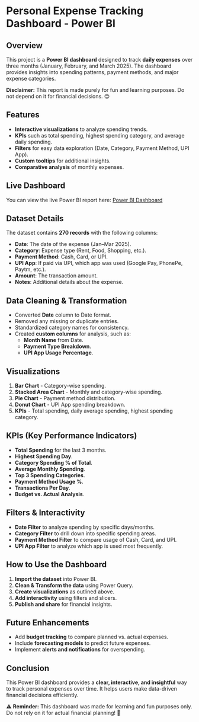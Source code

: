 # Personal Expense Tracking Dashboard - Power BI

## Overview
This project is a **Power BI dashboard** designed to track **daily expenses** over three months (January, February, and March 2025). The dashboard provides insights into spending patterns, payment methods, and major expense categories.

**Disclaimer:** This report is made purely for fun and learning purposes. Do not depend on it for financial decisions. 😊

## Features
- **Interactive visualizations** to analyze spending trends.
- **KPIs** such as total spending, highest spending category, and average daily spending.
- **Filters** for easy data exploration (Date, Category, Payment Method, UPI App).
- **Custom tooltips** for additional insights.
- **Comparative analysis** of monthly expenses.

## Live Dashboard
You can view the live Power BI report here: [Power BI Dashboard](https://app.powerbi.com/view?r=eyJrIjoiODJjNTEzOGUtYmM5MS00NDE5LTkyZDItMGM3ZjQxZWVjMmEzIiwidCI6ImM2ZTU0OWIzLTVmNDUtNDAzMi1hYWU5LWQ0MjQ0ZGM1YjJjNCJ9)

## Dataset Details
The dataset contains **270 records** with the following columns:
- **Date**: The date of the expense (Jan–Mar 2025).
- **Category**: Expense type (Rent, Food, Shopping, etc.).
- **Payment Method**: Cash, Card, or UPI.
- **UPI App**: If paid via UPI, which app was used (Google Pay, PhonePe, Paytm, etc.).
- **Amount**: The transaction amount.
- **Notes**: Additional details about the expense.

## Data Cleaning & Transformation
- Converted **Date** column to Date format.
- Removed any missing or duplicate entries.
- Standardized category names for consistency.
- Created **custom columns** for analysis, such as:
  - **Month Name** from Date.
  - **Payment Type Breakdown**.
  - **UPI App Usage Percentage**.

## Visualizations
1. **Bar Chart** - Category-wise spending.
2. **Stacked Area Chart** - Monthly and category-wise spending.
3. **Pie Chart** - Payment method distribution.
4. **Donut Chart** - UPI App spending breakdown.
5. **KPIs** - Total spending, daily average spending, highest spending category.

## KPIs (Key Performance Indicators)
- **Total Spending** for the last 3 months.
- **Highest Spending Day**.
- **Category Spending % of Total**.
- **Average Monthly Spending**.
- **Top 3 Spending Categories**.
- **Payment Method Usage %**.
- **Transactions Per Day**.
- **Budget vs. Actual Analysis**.

## Filters & Interactivity
- **Date Filter** to analyze spending by specific days/months.
- **Category Filter** to drill down into specific spending areas.
- **Payment Method Filter** to compare usage of Cash, Card, and UPI.
- **UPI App Filter** to analyze which app is used most frequently.

## How to Use the Dashboard
1. **Import the dataset** into Power BI.
2. **Clean & Transform the data** using Power Query.
3. **Create visualizations** as outlined above.
4. **Add interactivity** using filters and slicers.
5. **Publish and share** for financial insights.

## Future Enhancements
- Add **budget tracking** to compare planned vs. actual expenses.
- Include **forecasting models** to predict future expenses.
- Implement **alerts and notifications** for overspending.

## Conclusion
This Power BI dashboard provides a **clear, interactive, and insightful** way to track personal expenses over time. It helps users make data-driven financial decisions efficiently.

⚠ **Reminder:** This dashboard was made for learning and fun purposes only. Do not rely on it for actual financial planning! 🚀

